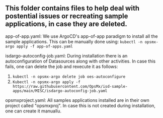 ## This folder contains files to help deal with postential issues or recreating sample applications, in case they are deleted.

app-of-app.yaml: We use ArgoCD's app-of-app paradigm to install all the sample applications. This can be manually done using: `kubectl -n opsmx-argo apply -f app-of-apps.yaml`

isdargo-autoconfig-job.yaml: During installation there is an autoconfiguration of Datasources along with other activities. In case this fails, one can delete the job and rexecute it as follows:
1. `kubectl -n opsmx-argo delete job oes-autoconfigure`
2. `Kubectl -n opsmx-argo apply -f https://raw.githubusercontent.com/OpsMx/isd-sample-apps/main/MISC/isdargo-autoconfig-job.yaml`

opsmxproject.yaml: All samples applications installed are in their own project called "opsmxproj". In case this is not created during installation, one can create it manuallu.
